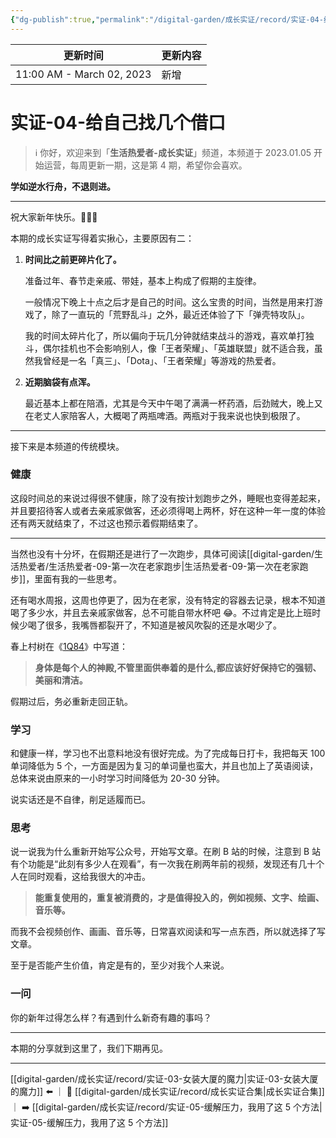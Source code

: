```yaml
---
{"dg-publish":true,"permalink":"/digital-garden/成长实证/record/实证-04-给自己找几个借口/","noteIcon":"1"}
---
```



| 更新时间                      | 更新内容 |
| ------------------------- | ---- |
| 11:00 AM - March 02, 2023 | 新增   |


# 实证-04-给自己找几个借口

> ℹ️ 你好，欢迎来到「**生活热爱者-成长实证**」频道，本频道于 2023.01.05 开始运营，每周更新一期，这是第 4 期，希望你会喜欢。

**学如逆水行舟，不退则进。**

---

祝大家新年快乐。🎉🎉🎉

本期的成长实证写得着实揪心，主要原因有二：

1. **时间比之前更碎片化了。**

   准备过年、春节走亲戚、带娃，基本上构成了假期的主旋律。

   一般情况下晚上十点之后才是自己的时间。这么宝贵的时间，当然是用来打游戏了，除了一直玩的「荒野乱斗」之外，最近还体验了下「弹壳特攻队」。

   我的时间太碎片化了，所以偏向于玩几分钟就结束战斗的游戏，喜欢单打独斗，偶尔挂机也不会影响别人，像「王者荣耀」、「英雄联盟」就不适合我，虽然我曾经是一名「真三」、「Dota」、「王者荣耀」等游戏的热爱者。

1. **近期脑袋有点浑。**

   最近基本上都在陪酒，尤其是今天中午喝了满满一杯药酒，后劲贼大，晚上又在老丈人家陪客人，大概喝了两瓶啤酒。两瓶对于我来说也快到极限了。

---

接下来是本频道的传统模块。

### 健康

这段时间总的来说过得很不健康，除了没有按计划跑步之外，睡眠也变得差起来，并且要招待客人或者去亲戚家做客，还必须得喝上两杯，好在这种一年一度的体验还有两天就结束了，不过这也预示着假期结束了。

---

当然也没有十分坏，在假期还是进行了一次跑步，具体可阅读[[digital-garden/生活热爱者/生活热爱者-09-第一次在老家跑步\|生活热爱者-09-第一次在老家跑步]]，里面有我的一些思考。

还有喝水周报，这周也停更了，因为在老家，没有特定的容器去记录，根本不知道喝了多少水，并且去亲戚家做客，总不可能自带水杯吧 😂。不过肯定是比上班时候少喝了很多，我嘴唇都裂开了，不知道是被风吹裂的还是水喝少了。

春上村树在《[1Q84](https://m.douban.com/book/subject/10529920/)》中写道：

> **身体是每个人的神殿,不管里面供奉着的是什么,都应该好好保持它的强韧、美丽和清洁。**

假期过后，务必重新走回正轨。

### 学习

和健康一样，学习也不出意料地没有很好完成。为了完成每日打卡，我把每天 100 单词降低为 5 个，一方面是因为复习的单词量也蛮大，并且也加上了英语阅读，总体来说由原来的一小时学习时间降低为 20-30 分钟。

说实话还是不自律，削足适履而已。

### 思考

说一说我为什么重新开始写公众号，开始写文章。在刷 B 站的时候，注意到 B 站有个功能是“此刻有多少人在观看”，有一次我在刷两年前的视频，发现还有几十个人在同时观看，这给我很大的冲击。

> **能重复使用的，重复被消费的，才是值得投入的，例如视频、文字、绘画、音乐等。**

而我不会视频创作、画画、音乐等，日常喜欢阅读和写一点东西，所以就选择了写文章。

至于是否能产生价值，肯定是有的，至少对我个人来说。

### 一问

你的新年过得怎么样？有遇到什么新奇有趣的事吗？

---

本期的分享就到这里了，我们下期再见。

---

[[digital-garden/成长实证/record/实证-03-女装大厦的魔力\|实证-03-女装大厦的魔力]] ⬅️ ｜ 📑 [[digital-garden/成长实证/record/成长实证合集\|成长实证合集]]｜ ➡️ [[digital-garden/成长实证/record/实证-05-缓解压力，我用了这 5 个方法\|实证-05-缓解压力，我用了这 5 个方法]]
